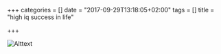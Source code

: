 +++
categories = []
date = "2017-09-29T13:18:05+02:00"
tags = []
title = "high iq success in life"

+++

![Alttext](/img/image.jpg)
